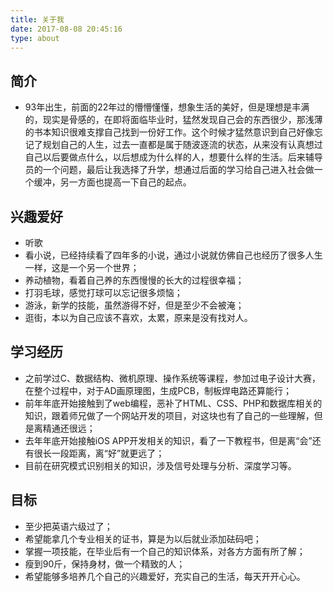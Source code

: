 ```yaml
---
title: 关于我
date: 2017-08-08 20:45:16
type: about
---
```

## 简介
- 93年出生，前面的22年过的懵懵懂懂，想象生活的美好，但是理想是丰满的，现实是骨感的，在即将面临毕业时，猛然发现自己会的东西很少，那浅薄的书本知识很难支撑自己找到一份好工作。这个时候才猛然意识到自己好像忘记了规划自己的人生，过去一直都是属于随波逐流的状态，从来没有认真想过自己以后要做点什么，以后想成为什么样的人，想要什么样的生活。后来辅导员的一个问题，最后让我选择了升学，想通过后面的学习给自己进入社会做一个缓冲，另一方面也提高一下自己的起点。

## 兴趣爱好

-  听歌
-  看小说，已经持续看了四年多的小说，通过小说就仿佛自己也经历了很多人生一样，这是一个另一个世界；
-  养动植物，看着自己养的东西慢慢的长大的过程很幸福；
-  打羽毛球，感觉打球可以忘记很多烦恼；
-  游泳，新学的技能，虽然游得不好，但是至少不会被淹；
-  逛街，本以为自己应该不喜欢，太累，原来是没有找对人。

## 学习经历
-  之前学过C、数据结构、微机原理、操作系统等课程，参加过电子设计大赛，在整个过程中，对于AD画原理图，生成PCB，制板焊电路还算能行；
-  前年年底开始接触到了web编程，恶补了HTML、CSS、PHP和数据库相关的知识，跟着师兄做了一个网站开发的项目，对这块也有了自己的一些理解，但是离精通还很远；
-  去年年底开始接触iOS APP开发相关的知识，看了一下教程书，但是离“会”还有很长一段距离，离“好”就更远了；
-  目前在研究模式识别相关的知识，涉及信号处理与分析、深度学习等。

## 目标
-  至少把英语六级过了；
-  希望能拿几个专业相关的证书，算是为以后就业添加砝码吧；
-  掌握一项技能，在毕业后有一个自己的知识体系，对各方方面有所了解；
-  瘦到90斤，保持身材，做一个精致的人；
-  希望能够多培养几个自己的兴趣爱好，充实自己的生活，每天开开心心。